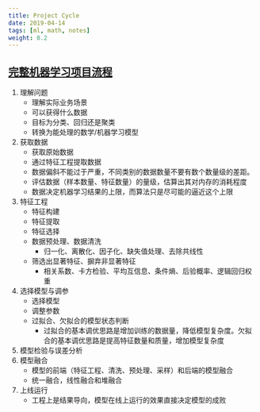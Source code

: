```yaml
---
title: Project Cycle
date: 2019-04-14
tags: [ml, math, notes]
weight: 0.2
---
```


## [完整机器学习项目流程](https://www.jianshu.com/p/ecb89148ed64)

1. 理解问题
   * 理解实际业务场景
   * 可以获得什么数据
   * 目标为分类、回归还是聚类
   * 转换为能处理的数学/机器学习模型
2. 获取数据
   * 获取原始数据
   * 通过特征工程提取数据
   * 数据偏斜不能过于严重，不同类别的数据数量不要有数个数量级的差距。
   * 评估数据（样本数量、特征数量）的量级，估算出其对内存的消耗程度
   * 数据决定机器学习结果的上限，而算法只是尽可能的逼近这个上限
3. 特征工程
   * 特征构建
   * 特征提取
   * 特征选择
   * 数据预处理、数据清洗
     * 归一化、离散化、因子化、缺失值处理、去除共线性
   * 筛选出显著特征、摒弃非显著特征
     * 相关系数、卡方检验、平均互信息、条件熵、后验概率、逻辑回归权重
4. 选择模型与调参
   * 选择模型
   * 调整参数
   * 过拟合、欠拟合的模型状态判断
     * 过拟合的基本调优思路是增加训练的数据量，降低模型复杂度。欠拟合的基本调优思路是提高特征数量和质量，增加模型复杂度
5. 模型检验与误差分析
6. 模型融合
    * 模型的前端（特征工程、清洗、预处理、采样）和后端的模型融合
    * 统一融合，线性融合和堆融合
7. 上线运行
    * 工程上是结果导向，模型在线上运行的效果直接决定模型的成败